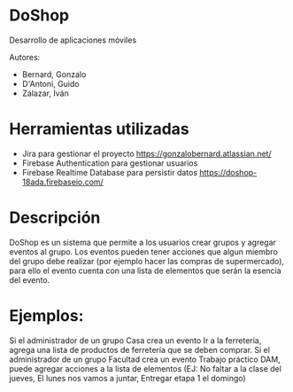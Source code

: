 # DoShop
Desarrollo de aplicaciones móviles

Autores:
  - Bernard, Gonzalo
  - D'Antoni, Guido
  - Zalazar, Iván

# Herramientas utilizadas

 - Jira para gestionar el proyecto https://gonzalobernard.atlassian.net/
 - Firebase Authentication para gestionar usuarios
 - Firebase Realtime Database para persistir datos https://doshop-18ada.firebaseio.com/

# Descripción

DoShop es un sistema que permite a los usuarios crear grupos y agregar eventos al grupo. Los eventos pueden tener acciones que algun miembro del grupo debe realizar (por ejemplo hacer las compras de supermercado), para ello el evento cuenta con una lista de elementos que serán la esencia del evento.

# Ejemplos:
Si el administrador de un grupo Casa crea un evento Ir a la ferretería, agrega una lista de productos de ferretería que se deben comprar.
Si el administrador de un grupo Facultad crea un evento Trabajo práctico DAM, puede agregar acciones a la lista de elementos (EJ: No faltar a la clase del jueves, El lunes nos vamos a juntar, Entregar etapa 1 el domingo)

